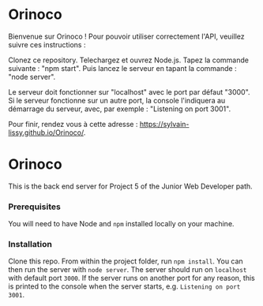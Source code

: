 # Orinoco #
Bienvenue sur Orinoco !
Pour pouvoir utiliser correctement l'API, veuillez suivre ces instructions :

Clonez ce repository.
Telechargez et ouvrez Node.js. 
Tapez la commande suivante : "npm start".
Puis lancez le serveur en tapant la commande : "node server".

Le serveur doit fonctionner sur "localhost" avec le port par défaut "3000". 
Si le serveur fonctionne sur un autre port, la console l'indiquera au démarrage du serveur, avec, par exemple : "Listening on port 3001".

Pour finir, rendez vous à cette adresse : https://sylvain-lissy.github.io/Orinoco/.



# Orinoco #
This is the back end server for Project 5 of the Junior Web Developer path.

### Prerequisites ###

You will need to have Node and `npm` installed locally on your machine.

### Installation ###

Clone this repo. From within the project folder, run `npm install`. You 
can then run the server with `node server`. 
The server should run on `localhost` with default port `3000`. If the
server runs on another port for any reason, this is printed to the
console when the server starts, e.g. `Listening on port 3001`.